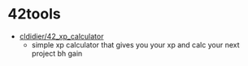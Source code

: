 # 42tools

- [cldidier/42_xp_calculator](https://github.com/cldidier/42_xp_calculator)
  - simple xp calculator that gives you your xp and calc your next project bh gain
